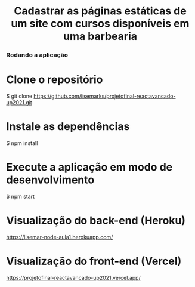 <h1 align="center"> Cadastrar as páginas estáticas de um site com cursos disponíveis em uma barbearia </h1>

### Rodando a aplicação

# Clone o repositório
$ git clone <https://github.com/lisemarks/projetofinal-reactavancado-up2021.git>

# Instale as dependências
$ npm install

# Execute a aplicação em modo de desenvolvimento
$ npm start

# Visualização do back-end (Heroku)
<https://lisemar-node-aula1.herokuapp.com/>

# Visualização do front-end (Vercel)
<https://projetofinal-reactavancado-up2021.vercel.app/>